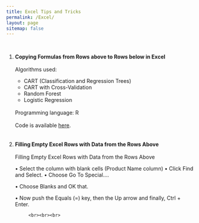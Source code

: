 ```yaml
---
title: Excel Tips and Tricks
permalink: /Excel/
layout: page
sitemap: false
---
```

   <br>
   <ol>
   <li><b>Copying Formulas from Rows above to Rows below in Excel</b></li>
   <br>
      Algorithms used:</t>
                           <ul>
                           <li>CART (Classification and Regression Trees)</li>
                           <li>CART with Cross-Validation</li>
                           <li>Random Forest</li>
                           <li>Logistic Regression</li>
                           </ul>
         <br>
         Programming language: R
         <br><br>
         Code is available <a href="http://sachinshrestha.github.io/censusCode/">here</a>.
         <br><br><br>

   <li><b>Filling Empty Excel Rows with Data from the Rows Above</b></li>
   <br>
        Filling Empty Excel Rows with Data from the Rows Above
 
•	Select the column with blank cells (Product Name column)
•	Click Find and Select. 
•	Choose Go To Special….
 




•	Choose Blanks and OK that.
 

•	Now push the Equals (=) key, then the Up arrow and finally, Ctrl + Enter.
 


         <br><br><br>
     
   </ol>


